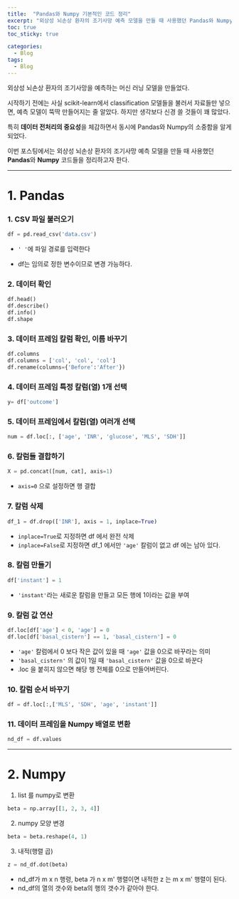 ```yaml
---
title:  "Pandas와 Numpy 기본적인 코드 정리"
excerpt: "외상성 뇌손상 환자의 조기사망 예측 모델을 만들 때 사용했던 Pandas와 Numpy 코드들을 정리했다."
toc: true
toc_sticky: true

categories:
  - Blog
tags:
  - Blog
---
```



외상성 뇌손상 환자의 조기사망을 예측하는 머신 러닝 모델을 만들었다.  

시작하기 전에는 사실 scikit-learn에서 classification 모델들을 불러서 자료들만 넣으면, 예측 모델이 뚝딱 만들어지는 줄 알았다. 하지만 생각보다 신경 쓸 것들이 꽤 많았다. 

특히 **데이터 전처리의 중요성**을 체감하면서 동시에 Pandas와 Numpy의 소중함을 알게 되었다.

이번 포스팅에서는 외상성 뇌손상 환자의 조기사망 예측 모델을 만들 때 사용했던 **Pandas**와 **Numpy** 코드들을 정리하고자 한다.

---

# 1. Pandas

### 1. CSV 파일 불러오기  
```python
df = pd.read_csv('data.csv') 
```
* `' '`에 파일 경로를 입력한다  

* df는 임의로 정한 변수이므로 변경 가능하다.


### 2. 데이터 확인
```python
df.head()
df.describe()
df.info()
df.shape
```

### 3. 데이터 프레임 칼럼 확인, 이름 바꾸기

```python
df.columns
df.columns = ['col', 'col', 'col']
df.rename(columns={'Before':'After'})
```

### 4. 데이터 프레임 특정 칼럼(열) 1개 선택
```python
y= df['outcome']
```

### 5. 데이터 프레임에서 칼럼(열) 여러개 선택
```python
num = df.loc[:, ['age', 'INR', 'glucose', 'MLS', 'SDH']]
```

### 6. 칼럼들 결합하기
``` python
X = pd.concat([num, cat], axis=1)
```

* `axis=0` 으로 설정하면 행 결합

### 7. 칼럼 삭제 
```python
df_1 = df.drop(['INR'], axis = 1, inplace=True)
```
* `inplace=True`로 지정하면 df 에서 완전 삭제
* `inplace=False`로 지정하면 df_1 에서만 `'age'` 칼럼이 없고 df 에는 남아 있다.

### 8. 칼럼 만들기
```python
df['instant'] = 1
```

* `'instant'`라는 새로운 칼럼을 만들고 모든 행에 1이라는 값을 부여

### 9. 칼럼 값 연산
```python
df.loc[df['age'] < 0, 'age'] = 0
df.loc[df['basal_cistern'] == 1, 'basal_cistern'] = 0
```
* `'age'` 칼럼에서 0 보다 작은 값이 있을 때 `'age'` 값을 0으로 바꾸라는 의미
* `'basal_cistern'` 의 값이 1일 때 `'basal_cistern'` 값을 0으로 바꾼다
* .loc 을 붙히지 않으면 해당 행 전체를 0으로 만들어버린다.

### 10. 칼럼 순서 바꾸기
```python
df = df.loc[:,['MLS', 'SDH', 'age', 'instant']]
```

### 11. 데이터 프레임을 Numpy 배열로 변환
```python
nd_df = df.values
```

---

# 2. Numpy

1. list 를 numpy로 변환
```python
beta = np.array[[1, 2, 3, 4]]
```

2. numpy 모양 변경
```python
beta = beta.reshape(4, 1)
```

3. 내적(행렬 곱)
```python
z = nd_df.dot(beta)
```
* nd_df가 m x n 행령, beta 가 n x m' 행렬이면 내적한 z 는 m x m' 행렬이 된다.
* nd_df의 열의 갯수와 beta의 행의 갯수가 같아야 한다.